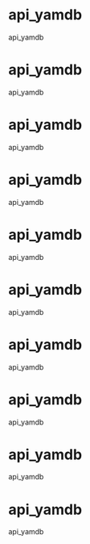 # api_yamdb
api_yamdb
# api_yamdb
api_yamdb
# api_yamdb
api_yamdb
# api_yamdb
api_yamdb
# api_yamdb
api_yamdb
# api_yamdb
api_yamdb
# api_yamdb
api_yamdb
# api_yamdb
api_yamdb
# api_yamdb
api_yamdb
# api_yamdb
api_yamdb
